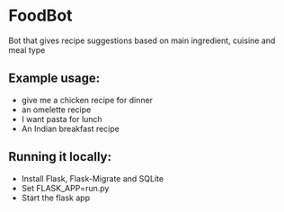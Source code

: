 # FoodBot
Bot that gives recipe suggestions based on main ingredient, cuisine and meal type

## Example usage:
- give me a chicken recipe for dinner
- an omelette recipe
- I want pasta for lunch
- An Indian breakfast recipe

## Running it locally:
- Install Flask, Flask-Migrate and SQLite
- Set FLASK_APP=run.py
- Start the flask app

